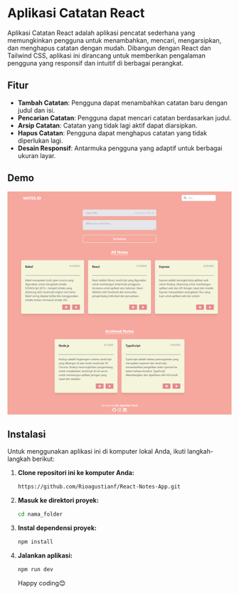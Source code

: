 # Aplikasi Catatan React

Aplikasi Catatan React adalah aplikasi pencatat sederhana yang memungkinkan pengguna untuk menambahkan, mencari, mengarsipkan, dan menghapus catatan dengan mudah. Dibangun dengan React dan Tailwind CSS, aplikasi ini dirancang untuk memberikan pengalaman pengguna yang responsif dan intuitif di berbagai perangkat.

## Fitur

- **Tambah Catatan**: Pengguna dapat menambahkan catatan baru dengan judul dan isi.
- **Pencarian Catatan**: Pengguna dapat mencari catatan berdasarkan judul.
- **Arsip Catatan**: Catatan yang tidak lagi aktif dapat diarsipkan.
- **Hapus Catatan**: Pengguna dapat menghapus catatan yang tidak diperlukan lagi.
- **Desain Responsif**: Antarmuka pengguna yang adaptif untuk berbagai ukuran layar.

## Demo

![Demo Aplikasi](./public/demo.png)

## Instalasi

Untuk menggunakan aplikasi ini di komputer lokal Anda, ikuti langkah-langkah berikut:

1. **Clone repositori ini ke komputer Anda:**
   ```bash
   https://github.com/Rioagustianf/React-Notes-App.git
   ```
2. **Masuk ke direktori proyek:**
   ```bash
   cd nama_folder
   ```
3. **Instal dependensi proyek:**
   ```bash
   npm install
   ```
4. **Jalankan aplikasi:**

   ```bash
   npm run dev
   ```

   Happy coding😊
